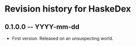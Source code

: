 # Revision history for HaskeDex

## 0.1.0.0 -- YYYY-mm-dd

* First version. Released on an unsuspecting world.
